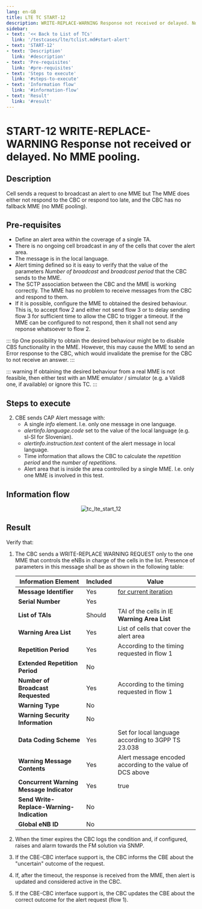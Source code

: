 ```yaml
---
lang: en-GB
title: LTE TC START-12
description: WRITE-REPLACE-WARNING Response not received or delayed. No MME pooling.
sidebar:
- text: '<< Back to List of TCs'
  link: '/testcases/lte/tclist.md#start-alert'
- text: 'START-12'
- text: 'Description'
  link: '#description'
- text: 'Pre-requisites'
  link: '#pre-requisites'
- text: 'Steps to execute'
  link: '#steps-to-execute'
- text: 'Information flow'
  link: '#information-flow'
- text: 'Result'
  link: '#result'
---
```


# **START-12** WRITE-REPLACE-WARNING Response not received or delayed. No MME pooling.

## Description

Cell sends a request to broadcast an alert to one MME but The MME does either 
not respond to the CBC or respond too late, and the CBC has no fallback MME (no
MME pooling).

## Pre-requisites

* Define an alert area within the coverage of a single TA.
* There is no ongoing cell broadcast in any of the cells that cover the alert 
  area.
* The message is in the local language.
* Alert timing defined so it is easy to verify that the value of the parameters
  *Number of broadcast* and *broadcast period* that the CBC sends to the MME.
* The SCTP association between the CBC and the MME is working correctly. The 
  MME has no problem to receive messages from the CBC and respond to them.
* If it is possible, configure the MME to obtained the desired behaviour. This
  is, to accept flow 2 and either not send flow 3 or to delay sending flow 3 
  for sufficient time to allow the CBC to trigger a timeout.
  If the MME can be configured to not respond, then it shall not send any 
  reponse whatsoever to flow 2.

::: tip
One possibility to obtain the desired behaviour might be to disable CBS 
functionality in the MME. However, this may cause the MME to send an Error 
response to the CBC, which would invalidate the premise for the CBC to not
receive an answer.
:::

::: warning
If obtaining the desired behaviour from a real MME is not feasible, then either
test with an MME emulator / simulator (e.g. a Valid8 one, if available) or
ignore this TC. 
:::

## Steps to execute

2. CBE sends CAP Alert message with:
   - A single *info* element. I.e. only one message in one language.
   - *alertinfo.language.code* set to the value of the local language (e.g. 
      sl-SI for Slovenian).
   - *alertinfo.instruction.text* content of the alert message in local 
      language.
   - Time information that allows the CBC to calculate the *repetition period*
     and the *number of repetitions*.
   - Alert area that is inside the area controlled by a single MME. I.e.
     only one MME is involved in this test.

## Information flow

<div style="text-align: center;">

![tc_lte_start_12](/assets/img/flows/lte/start/tc_lte_start_12.svg)

</div>

## Result

Verify that:

1. The CBC sends a WRITE-REPLACE WARNING REQUEST only to the one MME 
   that controls the eNBs in charge of the cells in the list. Presence of 
   parameters in this message shall be as shown in the following table:

   | Information Element | Included | Value |
   | ------------------- | -------- | ----- |
   | **Message Identifier** | Yes | [for current iteration](/testcases/lte/start/tc1/#iterations) |
   | **Serial Number** | Yes | |
   | **List of TAIs** | Should | TAI of the cells in IE **Warning Area List** |
   | **Warning Area List** | Yes | List of cells that cover the alert area |
   | **Repetition Period** | Yes | According to the timing requested in flow 1 |
   | **Extended Repetition Period** | No | |
   | **Number of Broadcast Requested** | Yes | According to the timing requested in flow 1 |
   | **Warning Type** | No | |
   | **Warning Security Information** | No | |
   | **Data Coding Scheme** | Yes | Set for local language according to 3GPP TS 23.038 |
   | **Warning Message Contents** | Yes | Alert message encoded according to the value of DCS above |
   | **Concurrent Warning Message Indicator** | Yes | true |
   | **Send Write-Replace-Warning-Indication** | No |
   | **Global eNB ID** | No |

2. When the timer expires the CBC logs the condition and, if configured, raises
   and alarm towards the FM solution via SNMP.

3. If the CBE-CBC interface support is, the CBC informs the CBE about the 
   "uncertain" outcome of the request.

4. If, after the timeout, the response is received from the MME, then alert is
   updated and considered active in the CBC.

5. If the CBE-CBC interface support is, the CBC updates the CBE about the 
   correct outcome for the alert request (flow 1).
